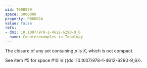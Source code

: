 ```yaml
---
uid: T000079
space: S000009
property: P000024
value: false
refs:
- doi: 10.1007/978-1-4612-6290-9_6
  name: Counterexamples in Topology
---
```


The closure of any set containing $p$ is $X$, which is not compact.

See item #5 for space #10 in {{doi:10.1007/978-1-4612-6290-9_6}}.
